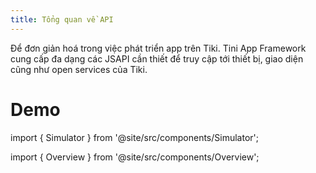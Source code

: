 ```yaml
---
title: Tổng quan về API
---
```


Để đơn giản hoá trong việc phát triển app trên Tiki. Tini App Framework cung cấp đa dạng các JSAPI cần thiết để truy cập tới thiết bị, giao diện cũng như open services của Tiki.

# Demo

import { Simulator } from '@site/src/components/Simulator';

<Simulator page="pages/api/index"/>

import { Overview } from '@site/src/components/Overview';

<Overview className="exclude-search"/>
